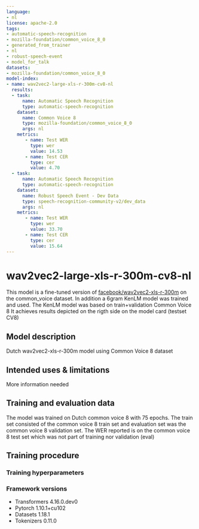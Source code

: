 ```yaml
---
language:
- nl
license: apache-2.0
tags:
- automatic-speech-recognition
- mozilla-foundation/common_voice_8_0
- generated_from_trainer
- nl
- robust-speech-event
- model_for_talk
datasets:
- mozilla-foundation/common_voice_8_0
model-index:
- name: wav2vec2-large-xls-r-300m-cv8-nl
  results:
  - task: 
      name: Automatic Speech Recognition 
      type: automatic-speech-recognition
    dataset:
      name: Common Voice 8
      type: mozilla-foundation/common_voice_8_0
      args: nl
    metrics:
       - name: Test WER
         type: wer
         value: 14.53
       - name: Test CER
         type: cer
         value: 4.70
  - task: 
      name: Automatic Speech Recognition
      type: automatic-speech-recognition
    dataset:
      name: Robust Speech Event - Dev Data
      type: speech-recognition-community-v2/dev_data
      args: nl
    metrics:
       - name: Test WER
         type: wer
         value: 33.70
       - name: Test CER
         type: cer
         value: 15.64
---
```


<!-- This model card has been generated automatically according to the information the Trainer had access to. You
should probably proofread and complete it, then remove this comment. -->

# wav2vec2-large-xls-r-300m-cv8-nl

This model is a fine-tuned version of [facebook/wav2vec2-xls-r-300m](https://huggingface.co/facebook/wav2vec2-xls-r-300m) on the common_voice dataset. In addition a 6gram KenLM model was trained and used. The KenLM model was based on train+validation Common Voice 8
It achieves results depicted on the rigth side on the model card (testset CV8)

## Model description

Dutch wav2vec2-xls-r-300m model using Common Voice 8 dataset

## Intended uses & limitations

More information needed

## Training and evaluation data

The model was trained on Dutch common voice 8 with 75 epochs. The train set consisted of the common voice 8 train set and evaluation set was the common voice 8 validation set. The WER reported is on the common voice 8 test set which was not part of training nor validation (eval)

## Training procedure

### Training hyperparameters

### Framework versions

- Transformers 4.16.0.dev0
- Pytorch 1.10.1+cu102
- Datasets 1.18.1
- Tokenizers 0.11.0
